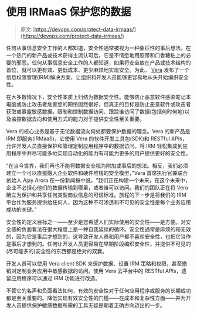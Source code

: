 # 使用 IRMaaS 保护您的数据

> 原文:[https://devops.com/protect-data-irmaas/](https://devops.com/protect-data-irmaas/)

任何从事信息安全工作的人都知道，安全性通常被视为一种象征性的事后想法。在一个热门的新产品或技术获得主流认可后，它是不情愿地用胶带和口香糖粘上的必要的邪恶。任何从事信息安全工作的人都知道，如果将安全放在产品或技术结构的首位，就可以更有效、更低成本、更少麻烦地实现安全。为此， [Vera](https://www.vera.com/) 发布了一个信息权限管理(IRM)解决方案，让组织和开发人员能够更容易地从头开始编织安全性。

在大多数情况下，安全性本质上归结为数据安全性。能够防止恶意软件感染笔记本电脑或防止攻击者危害您的网络固然很好，但真正的目标是防止恶意软件或攻击者获取或暴露敏感数据。限制和控制数据访问、跟踪谁访问了数据(包括何时何地)以及监控数据去向和使用方式的能力对于提供安全性至关重要。

Vera 的核心业务是基于无论数据流向何处都要保护数据的理念。Vera 的新产品是 IRM 即服务(IRMaaS)，它使用 Vera 的软件开发工具包(SDK)和 RESTful APIs，允许开发人员直接保护和管理定制应用程序中的数据访问。将 IRM 轻松集成到应用程序中并尽可能多地实现自动化的能力有可能为更多的用户提供更好的安全性。

“在当今世界，我们再也不能将数据安全视为附加或事后的想法。相反，我们必须建立一个可以直接融入企业软件和硬件堆栈的安全模型，”Vera 首席执行官兼联合创始人 Ajay Arora 在一份新闻稿中说。“我们正在构建一个未来，在这个未来中，企业不必担心他们的数据传输到哪里，或者谁可以访问。我们的团队正在将 Vera 确立为保护和共享任何类型商业信息的可信标准。旅程的下一步是将我们的 IRM 平台作为服务提供给任何人，因为这种不可渗透和不可见的安全性是每个业务应用成功的关键。”

安全性的定义目标之一——至少是您希望人们实际使用的安全性——是方便。对安全感的负面看法在很大程度上是一种自我延续的循环。安全性通常是麻烦的和无效的，因为它是事后才想到的，这导致开发人员和用户都不喜欢安全性，也把它当作是事后才想到的。任何让开发人员更容易在早期阶段编织安全性，并提供不可见的(尽可能多的)安全性的东西都是绝对的双赢。

开发人员可以使用 Vera client SDK 来保护数据、设置 IRM 策略和权限，甚至撤销对定制业务应用中敏感数据的访问。使用 Vera 云平台中的 RESTful APIs，遗留应用程序可以通过 IRM 功能进行改造。

不管它的名声和负面看法如何，有效的安全性对于任何应用程序或服务的长期成功都是至关重要的。降低实现有效安全性的门槛——在成本和复杂性方面——并为开发人员提供保护敏感数据所需的工具无疑是朝着正确方向迈出的一步。